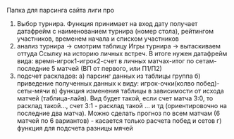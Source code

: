 Папка для парсинга сайта лиги про
1) Выбор турнира. Функция принимает на вход дату получает датафрейм с наименованием турнира (номер стола), рейтингом участников, временем начала и списком участников
2) анализ турнира -> смотрим таблицу Игры турнира -> вытаскиваем оттуда Ссылку на историю личных встреч. В итоге нужен датафрейм вида: время-игрок1-игрок2-счет в личных матчах-итог по сетам-последние 5 матчей (ВП от первого, или П1/П2)
3) подсчет раскладов:
а) парсинг данных из таблицы группа
б) приведение полученных данных к виду: игрок-очки(колво побед)-сеты-мячи
в) функция изменения таблицы в зависимости от исхода матчей (таблица-лайв). Вид будет такой, если счет матча 3:0, то расклад такой..., счет 3:1 - расклад такой ... и тд (ориентировочно на последние два матча). Можно сделать прогноз по всем матчам (6 матчей по 6 вариантов) - касается только расчета побед и сетов
г) функция для подсчета разницы мячей